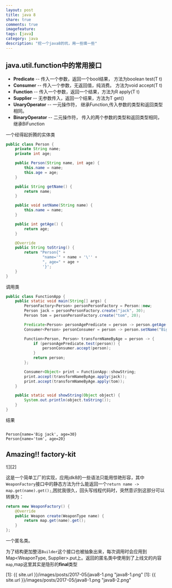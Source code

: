 ```yaml
---
layout: post
title: java 8
share: true
comments: true
imagefeature:
tags: [java]
category: java
description: "挖一个java8的坑，用一些填一些"
---
```




<!--more-->

## java.util.function中的常用接口

* **Predicate** -- 传入一个参数，返回一个bool结果， 方法为boolean test(T t)
* **Consumer** -- 传入一个参数，无返回值，纯消费。 方法为void accept(T t)
* **Function** -- 传入一个参数，返回一个结果，方法为R apply(T t)
* **Supplier** -- 无参数传入，返回一个结果，方法为T get()
* **UnaryOperator** -- 一元操作符， 继承Function,传入参数的类型和返回类型相同。
* **BinaryOperator** -- 二元操作符， 传入的两个参数的类型和返回类型相同， 继承BiFunction



一个经得起折腾的实体类

```java
public class Person {
	private String name;
	private int age;

	public Person(String name, int age) {
		this.name = name;
		this.age = age;
	}

	public String getName() {
		return name;
	}

	public void setName(String name) {
		this.name = name;
	}

	public int getAge() {
		return age;
	}

	@Override
	public String toString() {
		return "Person{" +
				"name='" + name + '\'' +
				", age=" + age +
				'}';
	}
}

```
调用类

```java
public class FunctionApp {
	public static void main(String[] args) {
		PersonFactory<Person> personPersonFactory = Person::new;
		Person jack = personPersonFactory.create("jack", 30);
		Person tom = personPersonFactory.create("tom", 20);

		Predicate<Person> personAgePredicate = person -> person.getAge() > 25;
		Consumer<Person> personConsumer = person -> person.setName("Big " + person.getName());

		Function<Person, Person> transformNameByAge = person -> {
			if (personAgePredicate.test(person)) {
				personConsumer.accept(person);
			}
			return person;
		};

		Consumer<Object> print = FunctionApp::showString;
		print.accept(transformNameByAge.apply(jack));
		print.accept(transformNameByAge.apply(tom));
	}

	public static void showString(Object object) {
		System.out.println(object.toString());
	}
}
```

结果
```shell

Person{name='Big jack', age=30}
Person{name='tom', age=20}

```


## Amazing!! factory-kit


![][2]

这是一个简单工厂的实现，应用jdk8的一些语法只能用惊艳形容，其中`WeaponFactory`接口中的静态方法为什么能返回一个`return name -> map.get(name).get();`,困扰我很久，回头写线程代码时，突然意识到这部分可以转换为：

```java
return new WeaponFactory() {
	@Override
	public Weapon create(WeaponType name) {
		return map.get(name).get();
	}
};
```
一个匿名类。

为了结构更加整洁`Builder`这个接口也被抽象出来，每次调用时会应用到Map<WeaponType, Supplier<Weapon>>.put上。返回的匿名类中使用到了上线文的内容`map`,map这里其实是隐形的**final**类型
<!--![][1]-->

[1]: {{ site.url }}/images/posts/2017-05/java8-1.png "java8-1.png"
[1]: {{ site.url }}/images/posts/2017-05/java8-1.png "java8-2.png"
